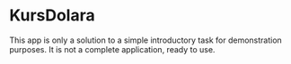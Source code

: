 # KursDolara

This app is only a solution to a simple introductory task for demonstration purposes. It is not a complete application, ready to use.

